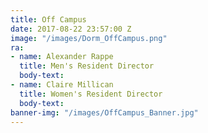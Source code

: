 ```yaml
---
title: Off Campus
date: 2017-08-22 23:57:00 Z
image: "/images/Dorm_OffCampus.png"
ra:
- name: Alexander Rappe
  title: Men's Resident Director
  body-text: 
- name: Claire Millican
  title: Women's Resident Director
  body-text: 
banner-img: "/images/OffCampus_Banner.jpg"
---
```


